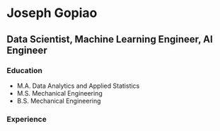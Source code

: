# Joseph Gopiao

## Data Scientist, Machine Learning Engineer, AI Engineer

### Education
* M.A. Data Analytics and Applied Statistics
* M.S. Mechanical Engineering
* B.S. Mechanical Engineering

### Experience
